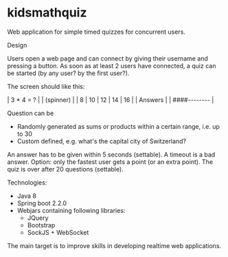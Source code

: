 # kidsmathquiz
Web application for simple timed quizzes for concurrent users.

Design

Users open a web page and can connect by giving their username and pressing a button.
As soon as at least 2 users have connected, a quiz can be started (by any user? by the first user?).

The screen should like this:

| 3 * 4 = ? |
| (spinner) |
| 8 | 10 | 12 | 14 | 16 |
| Answers |
| ####-------- |

Question can be
* Randomly generated as sums or products within a certain range, i.e. up to 30
* Custom defined, e.g. what's the capital city of Switzerland?

An answer has to be given within 5 seconds (settable). A timeout is a bad answer.
Option: only the fastest user gets a point (or an extra point).
The quiz is over after 20 questions (settable).

Technologies:
* Java 8
* Spring boot 2.2.0
* Webjars containing following libraries:
  * JQuery
  * Bootstrap
  * SockJS + WebSocket

The main target is to improve skills in developing realtime web applications.

